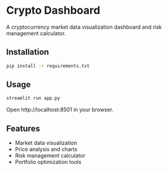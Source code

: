 # Crypto Dashboard

A cryptocurrency market data visualization dashboard and risk management calculator.

## Installation

```bash
pip install -r requirements.txt
```

## Usage

```bash
streamlit run app.py
```

Open http://localhost:8501 in your browser.

## Features

- Market data visualization
- Price analysis and charts
- Risk management calculator
- Portfolio optimization tools